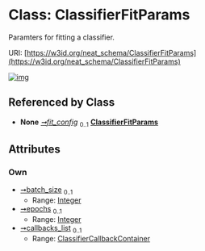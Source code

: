 
# Class: ClassifierFitParams


Paramters for fitting a classifier.

URI: [https://w3id.org/neat_schema/ClassifierFitParams](https://w3id.org/neat_schema/ClassifierFitParams)


[![img](https://yuml.me/diagram/nofunky;dir:TB/class/[ClassifierCallbackContainer]<callbacks_list%200..1-++[ClassifierFitParams&#124;batch_size:integer%20%3F;epochs:integer%20%3F],[TFKerasParams]++-%20fit_config%200..1>[ClassifierFitParams],[TFKerasParams],[ClassifierCallbackContainer])](https://yuml.me/diagram/nofunky;dir:TB/class/[ClassifierCallbackContainer]<callbacks_list%200..1-++[ClassifierFitParams&#124;batch_size:integer%20%3F;epochs:integer%20%3F],[TFKerasParams]++-%20fit_config%200..1>[ClassifierFitParams],[TFKerasParams],[ClassifierCallbackContainer])

## Referenced by Class

 *  **None** *[➞fit_config](tFKerasParams__fit_config.md)*  <sub>0..1</sub>  **[ClassifierFitParams](ClassifierFitParams.md)**

## Attributes


### Own

 * [➞batch_size](classifierFitParams__batch_size.md)  <sub>0..1</sub>
     * Range: [Integer](types/Integer.md)
 * [➞epochs](classifierFitParams__epochs.md)  <sub>0..1</sub>
     * Range: [Integer](types/Integer.md)
 * [➞callbacks_list](classifierFitParams__callbacks_list.md)  <sub>0..1</sub>
     * Range: [ClassifierCallbackContainer](ClassifierCallbackContainer.md)
